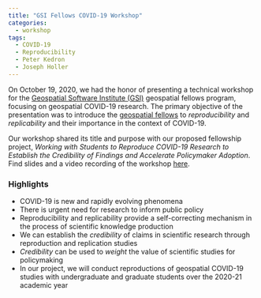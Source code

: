 ```yaml
---
title: "GSI Fellows COVID-19 Workshop"
categories:
  - workshop
tags:
  - COVID-19
  - Reproducibility
  - Peter Kedron
  - Joseph Holler
---
```


On October 19, 2020, we had the honor of presenting a technical workshop for the [Geospatial Software Institute (GSI)](https://gsi.cigi.illinois.edu/) geospatial fellows program, focusing on geospatial COVID-19 research. The primary objective of the presentation was to introduce the [geospatial fellows](https://gsi.cigi.illinois.edu/geospatial-fellows-members/) to *reproducibility* and *replicability* and their importance in the context of COVID-19.

Our workshop shared its title and purpose with our proposed fellowship project, *Working with Students to Reproduce COVID-19 Research to Establish the Credibility of Findings and Accelerate Policymaker Adoption*.
Find slides and a video recording of the workshop [here](https://gsi.cigi.illinois.edu/technical-workshops/).

### Highlights

- COVID-19 is new and rapidly evolving phenomena
- There is urgent need for research to inform public policy
- Reproducibility and replicability provide a self-correcting mechanism in the process of scientific knowledge production
- We can establish the *credibility* of claims in scientific research through reproduction and replication studies
- *Credibility* can be used to *weight* the value of scientific studies for policymaking
- In our project, we will conduct reproductions of geospatial COVID-19 studies with undergraduate and graduate students over the 2020-21 academic year
